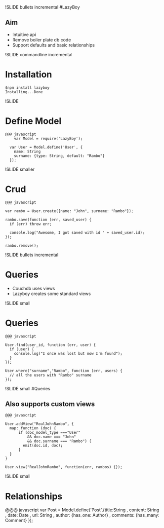 !SLIDE bullets incremental
#LazyBoy
## Aim
* Intuitive api
* Remove boiler plate db code
* Support defaults and basic relationships

!SLIDE commandline incremental
# Installation 
    $npm install lazyboy
    Installing...Done

!SLIDE 
# Define Model
    @@@ javascript 
        var Model = require('LazyBoy');
      
      var User = Model.define('User', {
        name: String
        surname: {type: String, default: "Rambo"}
      });

!SLIDE smaller
# Crud
  
    @@@ javascript

    var rambo = User.create({name: "John", surname: "Rambo"});

    rambo.save(function (err, saved_user) {
      if (err) throw err;

      console.log("Awesome, I got saved with id " + saved_user.id);
    });

    rambo.remove();

!SLIDE bullets incremental
# Queries
* Couchdb uses views
* Lazyboy creates some standard views

!SLIDE small
# Queries

    @@@ javascript

    User.find(user_id, function (err, user) {
      if (user) {
        console.log("I once was lost but now I'm found");
      }
    });

    User.where("surname","Rambo", function (err, users) {
      // all the users with "Rambo" surname
    });

!SLIDE small
#Queries

## Also supports custom views

    @@@ javascript

    User.addView("RealJohnRambo", {
      map: function (doc) {
          if (doc_model_type ==="User" 
              && doc.name === "John" 
              && doc.surname === "Rambo") {
            emit(doc.id, doc);
          }
      }      
    }

    User.view("RealJohnRambo", function(err, rambos) {});

!SLIDE small
# Relationships

@@@ javascript
var Post = Model.define('Post',{title:String
  , content: String
  , date: Date
  , url: String
  , author: {has_one: Author}
, comments: {has_many: Comment}
});



